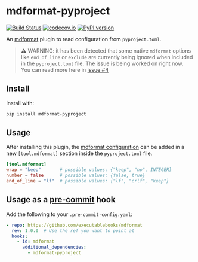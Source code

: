 # mdformat-pyproject

[![Build Status][ci-badge]][ci-link] [![codecov.io][cov-badge]][cov-link]
[![PyPI version][pypi-badge]][pypi-link]

An [mdformat] plugin to read configuration from `pyproject.toml`.

> ⚠️ WARNING: it has been detected that some native `mdformat` options like `end_of_line` or
> `exclude` are currently being ignored when included in the `pyproject.toml` file. The issue is
> being worked on right now. You can read more here in
> [issue #4](https://github.com/csala/mdformat-pyproject/issues/4)

## Install

Install with:

```bash
pip install mdformat-pyproject
```

## Usage

After installing this plugin, the [mdformat configuration][mdformat-configuration] can be added in
a new `[tool.mdformat]` section inside the `pyproject.toml` file.

```toml
[tool.mdformat]
wrap = "keep"       # possible values: {"keep", "no", INTEGER}
number = false      # possible values: {false, true}
end_of_line = "lf"  # possible values: {"lf", "crlf", "keep"}
```

## Usage as a [pre-commit] hook

Add the following to your `.pre-commit-config.yaml`:

```yaml
- repo: https://github.com/executablebooks/mdformat
  rev: 1.0.0  # Use the ref you want to point at
  hooks:
    - id: mdformat
      additional_dependencies:
        - mdformat-pyproject
```

[ci-badge]: https://github.com/csala/mdformat-pyproject/actions/workflows/ci.yml/badge.svg
[ci-link]: https://github.com/csala/mdformat-pyproject/actions/workflows/ci.yml
[cov-badge]: https://codecov.io/gh/csala/mdformat-pyproject/branch/master/graph/badge.svg
[cov-link]: https://codecov.io/gh/csala/mdformat-pyproject
[mdformat]: https://github.com/executablebooks/mdformat
[mdformat-configuration]: https://mdformat.readthedocs.io/en/stable/users/configuration_file.html
[pre-commit]: https://pre-commit.com
[pypi-badge]: https://img.shields.io/pypi/v/mdformat-pyproject.svg
[pypi-link]: https://pypi.org/project/mdformat-pyproject
